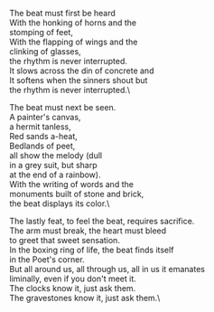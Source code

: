 The beat must first be heard\
With the honking of horns and the\
stomping of feet,\
With the flapping of wings and the\
clinking of glasses,\
the rhythm is never interrupted.\
It slows across the din of concrete and\
It softens when the sinners shout but\
the rhythm is never interrupted.\

The beat must next be seen.\
A painter's canvas,\
a hermit tanless,\
Red sands a-heat,\
Bedlands of peet,\
all show the melody (dull\
in a grey suit, but sharp\
at the end of a rainbow).\
With the writing of words and the\
monuments built of stone and brick,\
the beat displays its color.\

The lastly feat, to feel the beat, requires sacrifice.\
The arm must break, the heart must bleed\
to greet that sweet sensation.\
In the boxing ring of life, the beat finds itself\
in the Poet's corner.\
But all around us, all through us, all in us it emanates\
liminally, even if you don't meet it.\
The clocks know it, just ask them.\
The gravestones know it, just ask them.\